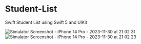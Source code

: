 # Student-List
Swift Student List using Swift 5 and UIKit

![Simulator Screenshot - iPhone 14 Pro - 2023-11-30 at 21 02 31](https://github.com/stpimm/Student-List/assets/66082265/d210196c-1f39-47fd-8f09-4c27207dd0bc)
![Simulator Screenshot - iPhone 14 Pro - 2023-11-30 at 21 02 23](https://github.com/stpimm/Student-List/assets/66082265/15c3a5d7-faf1-4fa5-89cc-90838890e491)
